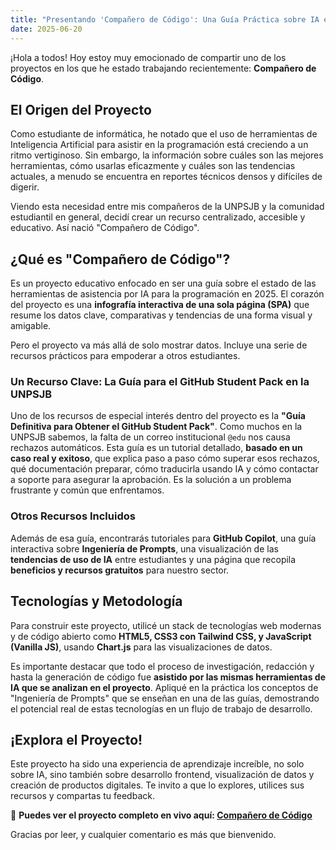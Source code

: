 ```yaml
---
title: "Presentando 'Compañero de Código': Una Guía Práctica sobre IA en Programación"
date: 2025-06-20
---
```


¡Hola a todos! Hoy estoy muy emocionado de compartir uno de los proyectos en los que he estado trabajando recientemente: **Compañero de Código**.

## El Origen del Proyecto

Como estudiante de informática, he notado que el uso de herramientas de Inteligencia Artificial para asistir en la programación está creciendo a un ritmo vertiginoso. Sin embargo, la información sobre cuáles son las mejores herramientas, cómo usarlas eficazmente y cuáles son las tendencias actuales, a menudo se encuentra en reportes técnicos densos y difíciles de digerir.

Viendo esta necesidad entre mis compañeros de la UNPSJB y la comunidad estudiantil en general, decidí crear un recurso centralizado, accesible y educativo. Así nació "Compañero de Código".

## ¿Qué es "Compañero de Código"?

Es un proyecto educativo enfocado en ser una guía sobre el estado de las herramientas de asistencia por IA para la programación en 2025. El corazón del proyecto es una **infografía interactiva de una sola página (SPA)** que resume los datos clave, comparativas y tendencias de una forma visual y amigable.

Pero el proyecto va más allá de solo mostrar datos. Incluye una serie de recursos prácticos para empoderar a otros estudiantes.

### Un Recurso Clave: La Guía para el GitHub Student Pack en la UNPSJB

Uno de los recursos de especial interés dentro del proyecto es la **"Guía Definitiva para Obtener el GitHub Student Pack"**. Como muchos en la UNPSJB sabemos, la falta de un correo institucional `@edu` nos causa rechazos automáticos. Esta guía es un tutorial detallado, **basado en un caso real y exitoso**, que explica paso a paso cómo superar esos rechazos, qué documentación preparar, cómo traducirla usando IA y cómo contactar a soporte para asegurar la aprobación. Es la solución a un problema frustrante y común que enfrentamos.

### Otros Recursos Incluidos

Además de esa guía, encontrarás tutoriales para **GitHub Copilot**, una guía interactiva sobre **Ingeniería de Prompts**, una visualización de las **tendencias de uso de IA** entre estudiantes y una página que recopila **beneficios y recursos gratuitos** para nuestro sector.

## Tecnologías y Metodología

Para construir este proyecto, utilicé un stack de tecnologías web modernas y de código abierto como **HTML5, CSS3 con Tailwind CSS, y JavaScript (Vanilla JS)**, usando **Chart.js** para las visualizaciones de datos.

Es importante destacar que todo el proceso de investigación, redacción y hasta la generación de código fue **asistido por las mismas herramientas de IA que se analizan en el proyecto**. Apliqué en la práctica los conceptos de "Ingeniería de Prompts" que se enseñan en una de las guías, demostrando el potencial real de estas tecnologías en un flujo de trabajo de desarrollo.

## ¡Explora el Proyecto!

Este proyecto ha sido una experiencia de aprendizaje increíble, no solo sobre IA, sino también sobre desarrollo frontend, visualización de datos y creación de productos digitales. Te invito a que lo explores, utilices sus recursos y compartas tu feedback.

🚀 **Puedes ver el proyecto completo en vivo aquí: [Compañero de Código](https://MiyoBran.github.io/companero-de-codigo/)**

Gracias por leer, y cualquier comentario es más que bienvenido.
